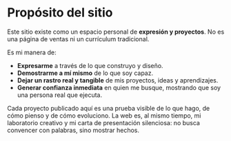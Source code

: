 # Propósito del sitio

Este sitio existe como un espacio personal de **expresión y proyectos**.
No es una página de ventas ni un currículum tradicional.

Es mi manera de:

* **Expresarme** a través de lo que construyo y diseño.
* **Demostrarme a mí mismo** de lo que soy capaz.
* **Dejar un rastro real y tangible** de mis proyectos, ideas y aprendizajes.
* **Generar confianza inmediata** en quien me busque, mostrando que soy una persona real que ejecuta.

Cada proyecto publicado aquí es una prueba visible de lo que hago, de cómo pienso y de cómo evoluciono.
La web es, al mismo tiempo, mi laboratorio creativo y mi carta de presentación silenciosa:
no busca convencer con palabras, sino mostrar hechos.